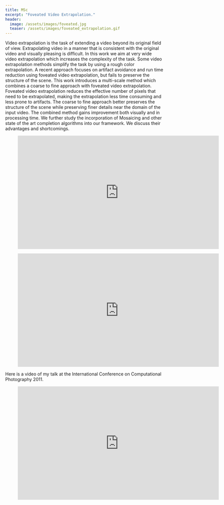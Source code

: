 ```yaml
---
title: MSc 
excerpt: "Foveated Video Extrapolation."
header:
  image: /assets/images/foveated.jpg
  teaser: /assets/images/foveated_extrapolation.gif
---
```


Video extrapolation is the task of extending a video beyond its original field of view. Extrapolating video in a manner that is consistent with the original video and visually pleasing is difficult. In this work we aim at very wide video extrapolation which increases the complexity of the task. Some video extrapolation methods simplify the task by using a rough color extrapolation. A recent approach focuses on artifact avoidance and run time reduction using foveated video extrapolation, but fails to preserve the structure of the scene. This work introduces a multi-scale method which combines a coarse to fine approach with foveated video extrapolation. Foveated video extrapolation reduces the effective number of pixels that need to be extrapolated, making the extrapolation less time consuming and less prone to artifacts. The coarse to fine approach better preserves the structure of the scene while preserving finer details near the domain of the input video. The combined method gains improvement both visually and in processing time. We further study the incorporation of Mosaicing and other state of the art completion algorithms into our framework. We discuss their advantages and shortcomings.

<figure>
<iframe width="640" height="360" src="https://www.youtube-nocookie.com/embed/w1UF52HzG1o?controls=0&amp;showinfo=0" frameborder="0" allowfullscreen></iframe>
</figure>

<figure>
<iframe width="640" height="360" src="https://www.youtube-nocookie.com/embed/VNGamhz38l4?controls=0&amp;showinfo=0" frameborder="0" allowfullscreen></iframe>
</figure>

Here is a video of my talk at the International Conference on Computational
Photography 2011.

<figure>
<iframe width="640" height="360" src="https://www.youtube-nocookie.com/embed/sLQXZOTI7BU?controls=0&amp;showinfo=0" frameborder="0" allowfullscreen></iframe>
</figure>
